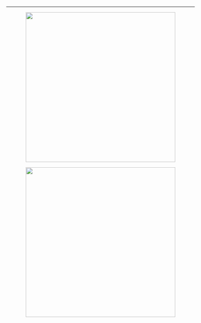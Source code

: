 <hr>


<p  align="center">
<img src="https://user-images.githubusercontent.com/98363075/165829906-b9fd86ff-7ac3-44d2-8d4c-8778f5b7d375.gif" height=400px>
</p>

<p  align="center">
<img src="https://user-images.githubusercontent.com/98363075/165808807-dd12ecb7-8016-4abf-84fc-a93f5edf5079.png" height=400px>
</p>


<!--
**Santiago220991/Santiago220991** is a ✨ _special_ ✨ repository because its `README.md` (this file) appears on your GitHub profile.

Here are some ideas to get you started:

- 🔭 I’m currently working on ...
- 🌱 I’m currently learning ...
- 👯 I’m looking to collaborate on ...
- 🤔 I’m looking for help with ...
- 💬 Ask me about ...
- 📫 How to reach me: ...
- 😄 Pronouns: ...
- ⚡ Fun fact: ...
-->
